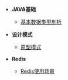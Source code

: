 * **JAVA基础**
    * [基本数据类型剖析](doc/basetype.md)
    
* **设计模式**
    * [原型模式](pattern/prototype.md)
    
* **Redis**
	* [Redis使用场景](redis/operator.md)
	